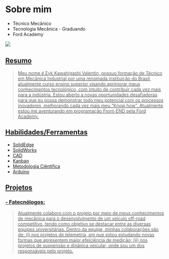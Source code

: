 # Sobre mim
- Técnico Mecânico
- Tecnologia Mecânica - Graduando
- Ford Academy
<p>
<a href="https://www.linkedin.com/in/eyk-kawahigashi-valentin-89945621a" target="_blank"><img src="https://img.shields.io/badge/-LinkedIn-%230077B5?style=for-the-badge&logo=linkedin&logoColor=white" target="_blank"></a>
<a href="mailto:eyk.valentin@hotmail.com"><img scr="https://img.shields.io/badge/-e--mail-blue"</a>
 
</p>
 
 
## Resumo
> Meu nome é Eyk Kawahigashi Valentin, possuo formação de Técnico em Mecânica Industrial por uma renomada instituição do Brasil, atualmente curso ensino superior visando aprimorar meus conhecimentos tecnológico, com intuito de contribuir cada vez mais para a indústria. Estou aberto a novas oportunidades desafiadoras para que eu possa demonstrar todo meu potencial com os processos inovadores, melhorando cada vez mais meu “Know how”. Atualmente estou me aventurando em programação Front-END pela Ford Academy.
## Habilidades/Ferramentas
- SolidEdge
- SolidWorks
- CAD
- Kanban
- Metodologia Ciêntifica
- Arduino
## Projetos
### - Fatecnólogos:
 > Atualmente colaboro com o projeto por meio de meus conhecimentos de mecânica para o desenvolvimento de um veículo off-road competitivo, tendo como objetivo se destacar entre as diversas equipes universitárias. Dentro da equipe, minhas colaborações são de: (i) nos projetos de telemetria, em que estou estudando novas formas que apresentem maior efeiciência de medição; (ii) nos projetos de suspensão e dinânica veicular, onde sou um dos responsáveis pelo projeto.
